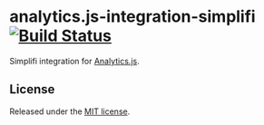 # analytics.js-integration-simplifi [![Build Status][ci-badge]][ci-link]

Simplifi integration for [Analytics.js][].

## License

Released under the [MIT license](LICENSE).


[Analytics.js]: https://segment.com/docs/libraries/analytics.js/
[ci-link]: https://ci.segment.com/gh/segment-integrations/analytics.js-integration-simplifi
[ci-badge]: https://ci.segment.com/gh/segment-integrations/analytics.js-integration-simplifi.svg?style=svg&circle-token=98eb5a82bf2b8a4c2713eeb5b1c259830af4cbe9
